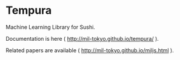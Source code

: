 Tempura
==============

Machine Learning Library for Sushi.


Documentation is here ( http://mil-tokyo.github.io/tempura/ ).

Related papers are available ( http://mil-tokyo.github.io/miljs.html ).
